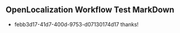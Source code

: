## OpenLocalization Workflow Test MarkDown
* febb3d17-41d7-400d-9753-d07130174d17 thanks!

<!--HONumber=Aug16_HO4-->


